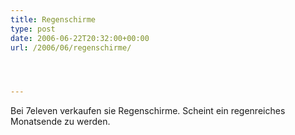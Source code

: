 ```yaml
---
title: Regenschirme
type: post
date: 2006-06-22T20:32:00+00:00
url: /2006/06/regenschirme/




---
```

Bei 7eleven verkaufen sie Regenschirme. Scheint ein regenreiches Monatsende zu werden.
